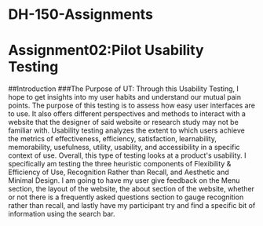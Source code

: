 # DH-150-Assignments
# Assignment02:Pilot Usability Testing
##Introduction
###The Purpose of UT: Through this Usability Testing, I hope to get insights into my user habits and understand our mutual pain points. The purpose of this testing is to assess how easy user interfaces are to use. It also offers different perspectives and methods to interact with a website that the designer of said website or research study may not be familiar with. Usability testing analyzes the extent to which users achieve the metrics of effectiveness, efficiency, satisfaction, learnability, memorability, usefulness, utility, usability, and accessibility in a specific context of use. Overall, this type of testing looks at a product's usability. I specifically am testing the three heuristic components of Flexibility & Efficiency of Use, Recognition Rather than Recall, and Aesthetic and Minimal Design. I am going to have my user give feedback on the Menu section, the layout of the website, the about section of the website, whether or not there is a frequently asked questions section to gauge recognition rather than recall, and lastly have my participant try and find a specific bit of information using the search bar.
##
